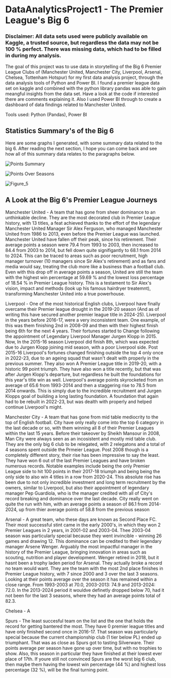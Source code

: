 # DataAnalyticsProject1 - The Premier League's Big 6

### Disclaimer: All data sets used were publicly available on Kaggle, a trusted source, but regardless the data may not be 100 % perfect. There was missing data, which had to be filled in during my analysis.

The goal of this project was to use data in storytelling of the Big 6 Premier League Clubs of (Manchester United, Manchester City, Liverpool, Arsenal, Chelsea, Tottenham Hotspur) for my first data analysis project, through the data analysis tools of Python and Power BI. I found a premier league data set on kaggle and combined with the python library pandas was able to gain meangful insights from the data set. Have a look at the code if interested there are comments explaining it. Also I used Power BI through to create a dashboard of data findings related to Manchester United.

Tools used: Python (Pandas), Power BI











## Statistics Summary's of the Big 6

Here are some graphs I generated, with some summary data related to the big 6. After reading the next section, I hope you can come back and see how all of this summary data relates to the paragraphs below.

![Points Summary](https://github.com/user-attachments/assets/dc7c465f-55dc-4931-a94c-9326ce5a1339)


![Points Over Seasons](https://github.com/user-attachments/assets/cafd6e78-ef24-46f6-8880-ebebda00cd53)


![Figure_5](https://github.com/user-attachments/assets/83d37913-8778-4163-b6db-fcaa267995bf)


## A Look at the Big 6's Premier League Journeys


Manchester United - A team that has gone from sheer dominance to an unthinkable decline. They are the most decorated club in Premier League history, with 13 titles, a feat achieved thanks to the effort of the legendary Manchester United Manager Sir Alex Ferguson, who managed Manchester United from 1986 to 2013, even before the Premier League was launched. Manchester United have fallen off their peak, since his retirement. Their average points a season were 79.4 from 1993 to 2003, then increased to 84.4 from 2003 to 2014, but fell down quite signifigantly to 68.1 from 2014 to 2024. This can be traced to areas such as poor recruitment, high manager turnover (10 managers since Sir Alex's retirement) and as fans and media would say, treating the club more like a business than a football club. Even with this drop off in average points a season, United are still the team with the highest win percentage at 59.69 % and the lowest loss percentage of 18.54 % in Premier League history. This is a testament to Sir Alex's vision, impact and methods (look up his famous hairdryer treatemnt), transforming Manchester United into a true powerhouse.


Liverpool - One of the most historical English clubs, Liverpool have finally overcame their Premier league drought in the 2019-20 season (And as of writing this have secured another premier league title in 2024-25). Liverpool in the years before 2016-17, were a very inconsistent team. One example, of this was them finishing 2nd in 2008-09 and then with their highest finish being 6th for the next 4 years. Their fortunes started to Change following the appointment of Legendary Liverpool Manager Jurgen Klopp in 2015. Now, In the 2015-16 season Liverpool did finish 8th, which was expected due to Jurgen Klopp joining mid season, with a poor Liverpool side. Post 2015-16 Liverpool's fortunes changed finishing outside the top 4 only once in 2022-23, due to an ageing squad that wasn't dealt with properly in the previous summer. They also won A Premier League title in 2019-20, with a historic 99 point triumph. They have also won a title recently, but that was after Jurgen Klopp's departure, but regardless he built the foundations for this year's title win as well. Liverpool's average points skyrocketed from an average of 65.6 from 1993-2014 and then a staggering rise to 78.5 from 2014 onwards. This is simply due to the incredible recruitment and Jurgen Klopps goal of building a long lasting foundation. A foundation that again had to be rebuilt in 2022-23, but was dealth with properly and helped continue Liverpool's might.


Manchester City - A team that has gone from mid table mediocrity to the top of English football. City have only really come into the top 6 category in the last decade or so, with them winning all 8 of their Premier Leagues within the last 15 years. Before their takeover by Sheikh Mansour in 2008, Man City were always seen as an incosistent and mostly mid table club. They are the only big 6 club to be relegated, with 2 relegatons and a total of 4 seasons spent outside the Prmeier League. Post 2008 though is a completely different story, their rise has been impressive to say the least. They have won 6 out of the last Premier Leagues and have broken numerous records. Notable examples include being the only Premier League side to hit 100 points in their 2017-18 triumph and being being the only side to also win 4 titles in a row from 2020-24. This absolute rise has been due to not only incredible investment and long term recruitment by the owners, similar to Liverpool, but also their appointment of legendary manager Pep Guardiola, who is the manager credited with all of City's record breaking and dominance over the last decade.  City really went on quite the run with him, with an average points a season of 86.1 from 2014-2024, up from thier average points of 58.8 from the previous season

Arsenal - A great team, who these days are known as Second Place FC. Their most successful stint came in the early 2000's, in which they won 2 Premier Leagues in 2 years, in 2001-02 and 2003-04. Thee 2003-04 season was particularly special because they went invincible - winning 26 games and drawing 12. This dominance can be credited to their legendary manager Arsene Wenger. Arguably the most impactful manager in the history of the Premier League, bringing innovation in areas such as scouting, nutrition and player development. Wenger retired in 2018, but it hasnt been a trophy laden period for Arsenal. They actually broke a record no team would want. They are the team with the most 2nd place finishes in Premier League history, with 7 since 2000 and 3 over the last 3 seasons. Looking at their points average over the season it has remained within a close range. From 1993-2003 at 70.0, 2003-2013: 74.9 and 2013-2024: 72.0. In the 2013-2024 period it wouldve definetly dropped below 70, had it not been for the last 3 seasons, where they had an average points total of 82.3. 

Chelsea - A 

Spurs - The least succesful team on the list and the one that holds the record for getting bantered the most. They have 0 premier league titles and have only finished second once in 2016-17. That season was particularly special because the current championship club (1 tier below PL) ended up triumphant. That was as close as Spurs got to tasting Silverware. Their points average per season have gone up over time, but with no trophies to show. Also, this season in particular they have finished at their lowest ever place of 17th. If youre still not convinced Spurs are the worst big 6 club, then maybe them having the lowest win percentage (44 %) and highest loss percentage (32 %), will be the final turning point. 
